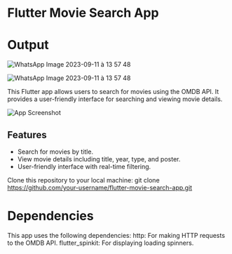 # Flutter Movie Search App


# Output

![WhatsApp Image 2023-09-11 à 13 57 48](https://github.com/Fadilix/FlutterMovieExplorer/assets/121851593/a310c762-c9fa-4217-9004-34818ed9ccd4)

![WhatsApp Image 2023-09-11 à 13 57 48](https://github.com/Fadilix/FlutterMovieExplorer/assets/121851593/ba102205-d508-49f2-b0a6-560c7dac08aa)


This Flutter app allows users to search for movies using the OMDB API. It provides a user-friendly interface for searching and viewing movie details.

![App Screenshot](/screenshot.png)

## Features

- Search for movies by title.
- View movie details including title, year, type, and poster.
- User-friendly interface with real-time filtering.

Clone this repository to your local machine:
   git clone https://github.com/your-username/flutter-movie-search-app.git

# Dependencies
This app uses the following dependencies:
  http: For making HTTP requests to the OMDB API.
  flutter_spinkit: For displaying loading spinners.
    

